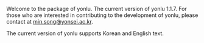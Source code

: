 Welcome to the package of yonlu. The current version of yonlu 1.1.7.
For those who are interested in contributing to the development of yonlu, please contact at min.song@yonsei.ac.kr.

The current version of yonlu supports Korean and English text.
